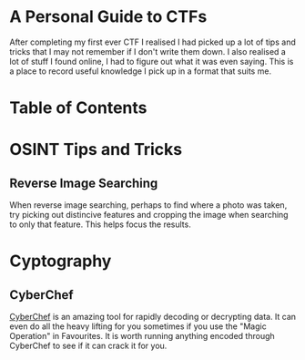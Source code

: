 # A Personal Guide to CTFs
After completing my first ever CTF I realised I had picked up a lot of tips and tricks that I may not remember if I don't write them down. I also realised a lot of stuff I found online, I had to figure out what it was even saying. This is a place to record useful knowledge I pick up in a format that suits me. 

# Table of Contents 

# OSINT Tips and Tricks 

## Reverse Image Searching

When reverse image searching, perhaps to find where a photo was taken, try picking out distincive features and cropping the image when searching to only that feature. This helps focus the results. 

# Cyptography 

## CyberChef

[CyberChef](https://gchq.github.io/CyberChef/) is an amazing tool for rapidly decoding or decrypting data. It can even do all the heavy lifting for you sometimes if you use the "Magic Operation" in Favourites. It is worth running anything encoded through CyberChef to see if it can crack it for you. 
